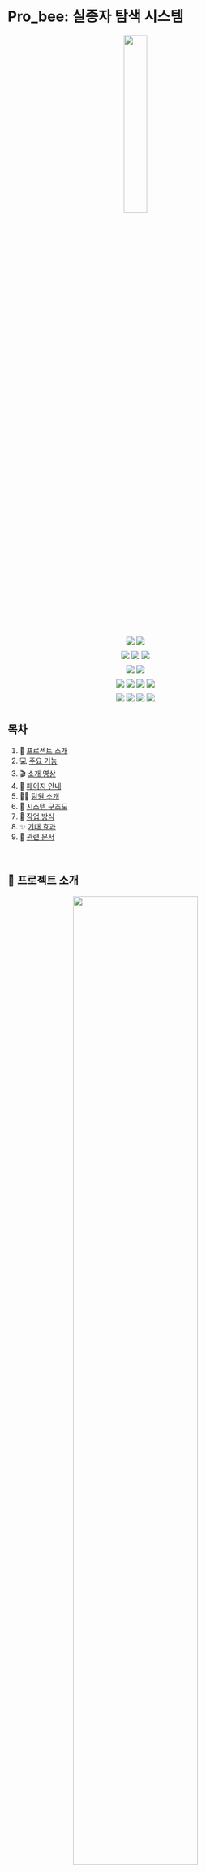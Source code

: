 # Pro_bee: 실종자 탐색 시스템

<div align="center"> 
    <p align = "center">
        <a href="https://probee.co.kr">
            <img src = "https://github.com/kookmin-sw/capstone-2024-14/assets/84088060/6e0d2476-00d8-4e0e-bd3e-59d899a0af87" width = "30%"/>
        </a>
    </p>
</div>

<div>
    <p align = "center" style="line-height: 2;">
        <img src="https://img.shields.io/badge/react-61DAFB?style=for-the-badge&logo=react&logoColor=white"> 
        <img src="https://img.shields.io/badge/antdesign-0170FE?style=for-the-badge&logo=antdesign&logoColor=white"> 
        <br/>
        <img src="https://img.shields.io/badge/spring-6DB33F?style=for-the-badge&logo=Spring&logoColor=white"> 
        <img src="https://img.shields.io/badge/fastapi-009688?style=for-the-badge&logo=fastapi&logoColor=white"> 
        <img src="https://img.shields.io/badge/Docker-2496ED?style=for-the-badge&logo=docker&logoColor=white"> 
        <br/>
        <img src="https://img.shields.io/badge/pytorch-EE4C2C?style=for-the-badge&logo=pytorch&logoColor=white"> 
        <img src="https://img.shields.io/badge/Open Cv-5C3EE8?style=for-the-badge&logo=opencv&logoColor=white"> 
        <br/>
        <img src="https://img.shields.io/badge/Amazon AWS-232F3E?style=for-the-badge&logo=amazonaws&logoColor=white"> 
        <img src="https://img.shields.io/badge/Amazon RDS-527FFF?style=for-the-badge&logo=amazonrds&logoColor=white"> 
        <img src="https://img.shields.io/badge/amazon S3-6DB33F?style=for-the-badge&logo=amazons3&logoColor=white"> 
        <img src="https://img.shields.io/badge/Amazon EC2-FF9900?style=for-the-badge&logo=amazonec2&logoColor=white"> 
        <br/>
        <img src="https://img.shields.io/badge/notion-000000?style=for-the-badge&logo=notion&logoColor=white"> 
        <img src="https://img.shields.io/badge/github-181717?style=for-the-badge&logo=github&logoColor=white"> 
        <img src="https://img.shields.io/badge/Discord-5865F2?style=for-the-badge&logo=Discord&logoColor=white"> 
        <img src="https://img.shields.io/badge/figma-F24E1E?style=for-the-badge&logo=figma&logoColor=white"> 
    </p>
</div>

## 목차

1. 🚨 [프로젝트 소개](#-프로젝트-소개)
2. 💻 [주요 기능](#-주요-기능)
3. 🎬 [소개 영상](#-소개-영상)
4. 🔎 [페이지 안내](#-페이지-안내)
5. 👨‍💻 [팀원 소개](#-팀원-소개)
6. 📢 [시스템 구조도](#-시스템-구조도)
7. 🎯 [작업 방식](#-작업-방식)
8. ✨ [기대 효과](#-기대-효과)
9. 📝 [관련 문서](#-관련-문서)

<br/>

## 🚨 프로젝트 소개

<div align="center"> 
    <p align = "center">
    <img src = "https://github.com/kookmin-sw/capstone-2024-14/assets/84088060/8c6823b7-e9e1-4880-a453-382fac53e87c" width = "70%"/>
    </p>
</div>

```
인공지능을 활용한 실종자 탐색 서비스
```

본 프로젝트, Pro_bee는 실종 신고가 접수되었을 때 인공지능을 활용하여 CCTV 영상을 분석하고, 수색 범위를 좁혀 골든타임을 확보하는 것이 목표입니다.

Pro_bee의 이용자는 경찰과 보호자, 둘로 나뉩니다. 경찰은 관리자 화면을 통해 실종자 정보, CCTV 영상 분석 정보, 실종자 탐색 단계를 확인할 수 있습니다. 경찰은 인공지능을 활용한 탐색 결과를 바탕으로 현장 수색을 나감으로써, 한정된 인력을 효율적으로 활용할 수 있습니다. 보호자는 실종자와 유사한 이미지를 선별하는 과정을 통해 AI 실종자 탐색 프로세스에 참여, 실종자 탐색에 도움을 주게 됩니다. 또한 보호자 화면을 통해 실시간으로 진행 현황을 확인할 수 있어서, 실종자 수색 중 보호자의 불안감을 낮출 수 있을 것으로 기대됩니다.

Pro_bee는 실종 경보 문자를 대체하고, 실종자 탐색 과정의 일부를 인공지능으로 대체함으로써 잦은 재난 문자로 인한 시민들의 피로감을 낮추고, 실종자 수색이 빠르고 효율적으로 이루어질 수 있도록 합니다.

<br/>

## 👋 Abstract

```
Missing Person Search Service by using AI
```

The project, "Pro_bee", aims to utilize artificial intelligence to analyze CCTV footage and narrow down the search area when a missing person report is received, thus securing the golden time for finding the missing person.

The users of Pro_bee are divided into police officers and guardians. The police can use the administrator interface to check the information on the missing person, CCTV video analysis data, and the stages of the search. By relying on AI-based search results, the police can conduct field searches more effectively, making efficient use of their limited manpower. Guardians participate in the AI search process by selecting images that resemble the missing person, thereby assisting in the search. Additionally, guardians can monitor the progress in real-time through their interface, which is expected to reduce their anxiety during the search process.

Pro_bee replaces the need for missing person alert messages and automates parts of the search process with artificial intelligence. This reduces the fatigue caused by frequent disaster alerts among citizens and ensures that the search for missing persons is conducted more quickly and efficiently.

<br/>

## 💻 주요 기능

### 인공지능을 활용한 두 단계 탐색 👀
실종자의 성별, 나이, 인상착의 등의 텍스트 정보를 바탕으로 1차 탐색을 진행한 후, 보호자에 의해 선택된 이미지에 대하여 이미지와 유사한 사람을 찾는 2차 탐색을 진행합니다.

### 실종자 탐색 프로세스에서의 보호자 참여 🤚
텍스트 정보를 바탕으로 찾은 결과에 대해 보호자의 확인을 거칩니다. 보호자는 결과 이미지 중 실종자와 유사하다고 판단되는 이미지를 선택하여 제출합니다. 해당 선택을 바탕으로 2차 탐색이 진행됩니다.

<br/>

## 🎬 소개 영상

*해당 위치에 영상 첨부*

<br/>

## 🔎 페이지 안내

### 경찰 측 화면 💻
#### 실종 정보 등록
<div align="center">
    <img width="80%" alt="실종 정보등록" src="https://github.com/kookmin-sw/capstone-2024-14/assets/84088060/abbd53e2-7d0b-403d-9cec-62fb2af6c993">
</div>

#### 실종자 리포트 (메인)
<div align="center">
        <img width="80%" alt="실종자 리포트 1" src="https://github.com/kookmin-sw/capstone-2024-14/assets/84088060/d4859ef0-a908-4616-ac7a-30e087028db5">
</div>
<br/>
<div align="center">
        <img width="80%" alt="실종자 리포트 2" src="https://github.com/kookmin-sw/capstone-2024-14/assets/84088060/1cee4599-6377-47f0-9ab1-7e879cb8d18a">
</div>

#### 실종자 리포트 (지능형 탐색)
<div align="center">
        <img width="80%" alt="지능형탐색" src="https://github.com/kookmin-sw/capstone-2024-14/assets/84088060/6d9f3173-10c0-4b42-8b71-00a76049f66c">
</div>

### 보호자 측 화면 📱
<div align="center">
        <img width="80%" alt="보호자 화면 플로우" src="https://github.com/kookmin-sw/capstone-2024-14/assets/84088060/40c77f16-45ec-44f8-a98f-4821ac991256">
</div>
<br/>
<div align="center">
        <img width="80%" alt="보호자 화면 설명" src="https://github.com/kookmin-sw/capstone-2024-14/assets/84088060/1710fa24-b461-4fbe-9105-ee36d5421492">
</div>

<br/>

## 👨‍💻 팀원 소개

<div style="overflow-x: auto;">
    <table style="width: auto; min-width: 800px;">
        <tr align="center">
            <td style="min-width: 150px;">
                <a href="https://github.com/begong313">
                  <img src="https://avatars.githubusercontent.com/u/95959567?v=4" width="80">
                  <br />
                  <b>노종빈</b>
                </a> 
                <br/>
                  ****0891
            </td>
            <td style="min-width: 150px;">
                <a href="https://github.com/KJW988">
                  <img src="https://avatars.githubusercontent.com/u/71117552?v=4" width="80">
                  <br />
                  <b>김지원</b>
                </a>
                <br/>
                  ****0812
            </td>
            <td style="min-width: 150px;">
                <a href="https://github.com/su-hwani">
                  <img src="https://avatars.githubusercontent.com/u/54920289?v=4" width="80">
                  <br />
                  <b>정수환</b>
                </a> 
                <br/>
                  ****1663
            </td>
            <td style="min-width: 150px;">
                <a href="https://github.com/chaews0327">
                  <img src="https://avatars.githubusercontent.com/u/84088060?v=4" width="80">
                  <br />
                  <b>신채원</b>
                </a> 
                <br/>
                  ****3021
            </td>
            <td style="min-width: 150px;">
                <a href="https://github.com/ancy0">
                  <img src="https://avatars.githubusercontent.com/u/84322890?v=4" width="80">
                  <br />
                  <b>안채영</b>
                </a> 
                <br/>
                  ****3024 
            </td>
        </tr>
        <tr align="center">
            <td>
                팀장, Backend
            </td>
            <td>
                AI
            </td>
            <td>
                Backend
            </td>
            <td>
                AI
            </td>
            <td>
                Frontend
            </td>
        </tr>
        <tr align="center">
            <td>
                <span style="font-size: 12px;">nobin313@kookmin.ac.kr</span>
            </td>
            <td>
                <span style="font-size: 12px;">livelim313@gmail.com</span>
            </td>
            <td>
                <span style="font-size: 12px;">wjdtnghks123@kookmin.ac.kr</span>
            </td>
            <td>
                <span style="font-size: 12px;">chaews0327@gmail.com</span>
            </td>
            <td>
                <span style="font-size: 12px;">tory912@gmail.com</span>
            </td>
        </tr>
    </table>
</div>

<br/>

## 📢 시스템 구조도

### 시스템 아키텍처
<div align="center">
    <img width="90%" alt="스크린샷 2024-03-28 오후 10 39 48" src="https://github.com/kookmin-sw/capstone-2024-14/assets/95959567/1dce6e6b-d384-4f5f-aa12-a23d9f028871">
</div>

<br/>

### ERD
<div align="center">
    <img width="90%" alt="스크린샷 2024-03-28 오후 10 39 48" src="https://github.com/kookmin-sw/capstone-2024-14/assets/95959567/3598f3c2-176b-463d-867a-b4c10b226b04">
</div>

<br/>

## 🎯 작업 방식
Github의 Issue와 Pull Request 기능을 사용하여 작업을 진행하였습니다.
<div align="center">
    <img width="70%" alt="작업 방식" src="https://github.com/kookmin-sw/capstone-2024-14/assets/84088060/b7eebea4-8fbd-40b8-84d8-fdb5f401d3b2">
</div>

<br/>

## ✨ 기대 효과
### 1️⃣ 보호자의 불안감 감소 
보호자는 별도의 경찰 연락 없이도 웹사이트 접속을 통해 실시간으로 진행 상황을 확인할 수 있습니다. 
### 2️⃣ 정확한 실종자 탐색 결과
인상착의 등의 텍스트 기반으로 1차 탐색을 수행한 후, 이미지 기반으로 2차 탐색을 진행함으로써 보다 정확한 탐색이 이루어집니다.
### 3️⃣ 경찰 인력의 효율적 활용
실종자의 가장 최근 위치를 확보하고, 수색 범위를 줄임으로써 한정된 경찰 인력을 효율적으로 활용할 수 있습니다.
### 4️⃣ 재난 경보 문자에 대한 시민 피로도 감소
재난 경보 문자에서 실종 경보 문자가 제외됨에 따라 재난 경보 문자에 대한 시민들의 피로도가 감소합니다.

<br/>

## 📝 관련 문서

### [중간 발표 자료](https://kookmin-my.sharepoint.com/:p:/g/personal/nobin313_kookmin_kr/EZ_YMHrscrpDqi5o711oQ9QBP5tPv9sapmubxHwY3E2wrg?e=dj1BnF)
### [중간 보고서](https://kookmin-my.sharepoint.com/:w:/g/personal/zw0831_kookmin_kr/ERG14OVbsiJMmz-SfXfTwdYBdc5kyoi-3pCWefmoeRXrlQ?e=AIOAVe)
### 시연 동영상
### 포스터
### [최종 발표 자료](https://kookmin-my.sharepoint.com/:p:/g/personal/nobin313_kookmin_kr/EYE8CAkp8dtJoZCEUD7ouS0BLVE5dqfoT0zpGGJcZOGsqQ?e=xJ3ThE)
### [결과 보고서](https://kookmin-my.sharepoint.com/:w:/g/personal/nobin313_kookmin_kr/ET0PsewLTgxPr8nzA-LSBrUBYQofkCpti-cj9dpEHLhjeg?e=wuc5Cv)
### [회의록](https://outrageous-drain-ebf.notion.site/e42ffda04f7247c18e11fde61b708b2d?v=a912ec3c266b4c2ea34b87394df1c945&pvs=74)